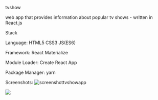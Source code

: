 tvshow

web app that provides information about popular tv shows - written in React.js

Stack

Language:
    HTML5
    CSS3
    JS(ES6)

Framework:
    React
    Materialize

Module Loader:
    Create React App

Package Manager:
    yarn

Screenshots:
![screenshottvshowapp](https://user-images.githubusercontent.com/24230243/38754731-41d3a324-3f63-11e8-8041-bc32f94e3f46.PNG)


![](https://screenshotscdn.firefoxusercontent.com/images/cce03502-5a38-4be8-a293-d47064f85f3e.png)
